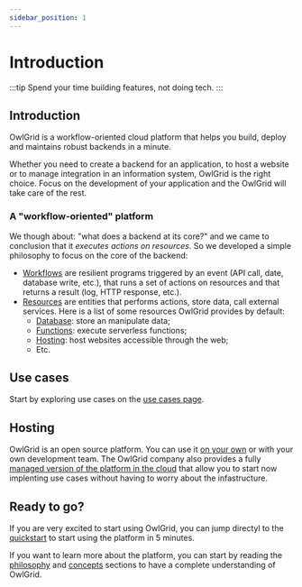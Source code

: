 ```yaml
---
sidebar_position: 1
---
```


# Introduction

:::tip
Spend your time building features, not doing tech.
:::

## Introduction

OwlGrid is a workflow-oriented cloud platform that helps you build, deploy and maintains robust backends in a minute.

Whether you need to create a backend for an application, to host a website or to manage integration in an information system, OwlGrid is the right choice. Focus on the development of your application and the OwlGrid will take care of the rest.

### A "workflow-oriented" platform

We though about: "what does a backend at its core?" and we came to conclusion that it *executes actions on resources*. So we developed a simple philosophy to focus on the core of the backend:
- [Workflows](/docs/resources/workflows/introduction) are resilient programs triggered by an event (API call, date, database write, etc.), that runs a set of actions on resources and that returns a result (log, HTTP response, etc.).
- [Resources](/docs/general/concepts/resources) are entities that performs actions, store data, call external services. Here is a list of some resources OwlGrid provides by default:
  - [Database](/docs/resources/database/): store an manipulate data;
  - [Functions](/docs/resources/functions/): execute serverless functions;
  - [Hosting](/docs/resources/hosting/): host websites accessible through the web;
  - Etc.

## Use cases

Start by exploring use cases on the [use cases page](/docs/use-cases).

## Hosting

OwlGrid is an open source platform. You can use it [on your own](/docs/general/owlgrid-hosting/self-hosted) or with your own development team. The OwlGrid company also provides a fully [managed version of the platform in the cloud](/docs/general/owlgrid-hosting/cloud) that allow you to start now implenting use cases without having to worry about the infastructure.

## Ready to go?

If you are very excited to start using OwlGrid, you can jump directyl to the [quickstart](/docs/general/quickstart/intro) to start using the platform in 5 minutes.

If you want to learn more about the platform, you can start by reading the [philosophy](/docs/general/introduction/philosophy) and [concepts](/docs/general/concepts/intro) sections to have a complete understanding of OwlGrid.